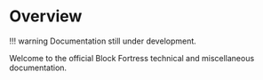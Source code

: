 # Overview

!!! warning Documentation still under development.

Welcome to the official Block Fortress technical and miscellaneous documentation.
